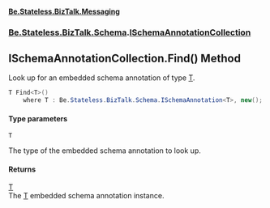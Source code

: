 #### [Be.Stateless.BizTalk.Messaging](README.md 'README')
### [Be.Stateless.BizTalk.Schema](Be.Stateless.BizTalk.Schema.md 'Be.Stateless.BizTalk.Schema').[ISchemaAnnotationCollection](ISchemaAnnotationCollection.md 'Be.Stateless.BizTalk.Schema.ISchemaAnnotationCollection')

## ISchemaAnnotationCollection.Find<T>() Method

Look up for an embedded schema annotation of type [T](ISchemaAnnotationCollection.Find_T_().md#Be.Stateless.BizTalk.Schema.ISchemaAnnotationCollection.Find_T_().T 'Be.Stateless.BizTalk.Schema.ISchemaAnnotationCollection.Find<T>().T').

```csharp
T Find<T>()
    where T : Be.Stateless.BizTalk.Schema.ISchemaAnnotation<T>, new();
```
#### Type parameters

<a name='Be.Stateless.BizTalk.Schema.ISchemaAnnotationCollection.Find_T_().T'></a>

`T`

The type of the embedded schema annotation to look up.

#### Returns
[T](ISchemaAnnotationCollection.Find_T_().md#Be.Stateless.BizTalk.Schema.ISchemaAnnotationCollection.Find_T_().T 'Be.Stateless.BizTalk.Schema.ISchemaAnnotationCollection.Find<T>().T')  
The [T](ISchemaAnnotationCollection.Find_T_().md#Be.Stateless.BizTalk.Schema.ISchemaAnnotationCollection.Find_T_().T 'Be.Stateless.BizTalk.Schema.ISchemaAnnotationCollection.Find<T>().T') embedded schema annotation instance.
